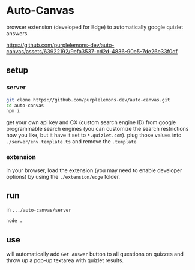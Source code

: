# Auto-Canvas

browser extension (developed for Edge) to automatically google quizlet answers.

https://github.com/purplelemons-dev/auto-canvas/assets/63922192/9efa3537-cd2d-4836-90e5-7de26e33f0df

## setup

### server

```bash
git clone https://github.com/purplelemons-dev/auto-canvas.git
cd auto-canvas
npm i
```

get your own api key and CX (custom search engine ID) from google programmable search engines (you can customize the search restrictions how you like, but it have it set to `*.quizlet.com`). plug those values into `./server/env.template.ts` and remove the `.template`

### extension

in your browser, load the extension (you may need to enable developer options) by using the `./extension/edge` folder.

## run

in `.../auto-canvas/server`

```bash
node .
```

## use

will automatically add `Get Answer` button to all questions on quizzes and throw up a pop-up textarea with quizlet results.
